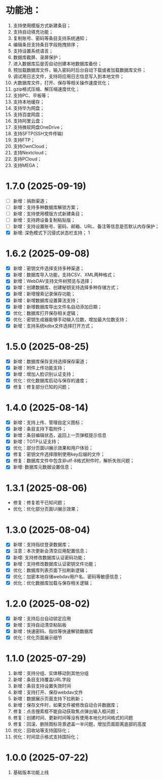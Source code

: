 # 功能池：

1. 支持使用模版方式新建条目；
2. 支持自动填充功能；
3. 复制账号、密码等条目支持系统通知；
4. 编辑条目支持条目字段拖拽排序；
5. 支持设置系统语言；
6. 数据库截屏、录屏保护；
7. 进入数据库后是否自动创建本地数据库备份；
8. 预加载数据库文件，输入密码时后台自动下载或者加载数据库文件；
9. 调试用日志文件，支持将应用日志信息写入到本地文件；
10. 大数据库文件，打开、保存等相关操作速度优化；
11. gzip格式压缩、解压缩速度优化；
12. 支持PC、平板等；
13. 支持本地缓存；
14. 支持华为网盘；
15. 支持百度网盘；
16. 支持阿里云盘；
17. 支持微软网盘OneDrive；
18. 支持SFTP(SSH文件传输)
19. 支持FTP；
20. 支持OwnCloud；
21. 支持Nextcloud；
22. 支持PCloud；
23. 支持MEGA；

# 1.7.0 (2025-09-19)

- [ ] 新增：捐款渠道；
- [ ] 新增：支持多种数据库解锁方案； 
- [ ] 新增：支持使用模版方式新建条目；
- [ ] 新增：支持跨设备复制粘贴版；
- [ ] 新增：支持设置账号、密码、邮箱、URL、备注等信息是否默认内存保护；
- [x] 新增: 深色模式下沉侵式状态栏支持；
1
# 1.6.2 (2025-09-08)

- [x] 新增：密钥文件选择支持多种渠道；
- [x] 新增：数据库导入功能，支持CSV、XML两种格式；
- [x] 新增：WebDAV支持文件树预览与选择；
- [x] 新增：创建数据库、创建秘钥支持选择多种存储方式；
- [x] 新增：新增搜索记录保存功能；
- [x] 新增：新增数据库设置算法支持；
- [x] 新增：新增数据库导出文件名自动添加日期；
- [x] 优化：数据库打开保存相关逻辑；
- [x] 优化：密钥生成器能够手动输入位数，增加最大位数支持；
- [x] 新增：支持系统kdbx文件选择打开方式；

# 1.5.0 (2025-08-25)

- [x] 新增：数据库保存支持选择保存渠道；
- [x] 新增：附件上传功能支持；
- [x] 新增：增加人脸识别认证支持；
- [x] 优化：优化数据库启动与保存的速度；
- [x] 修复：修复部分已知的问题；

# 1.4.0 (2025-08-14)

- [x] 新增：支持上传、管理自定义图标；
- [x] 新增：条目支持下载附件；
- [x] 新增：条目编辑状态，返回上一页弹框提示信息
- [x] 新增：TOTP认证支持；
- [x] 优化：部分页面UI展示效果和用户体验；
- [x] 修复：密钥文件选择限制使用key后缀的文件；
- [x] 修复：数据库文件中包含非utf-8格式附件时，解析失败问题；
- [x] 新增: 数据库元数据设置信息；

# 1.3.1 (2025-08-06)

- 修复：修复若干已知问题；
- 优化：优化部分页面UI展示效果；

# 1.3.0 (2025-08-04)

- [x] 新增：支持指纹登录数据库；
- [x] 注意：本次更新会清空应用配置信息；
- [x] 新增: 支持修改数据库认证密码功能；
- [x] 新增：支持修改数据库认证密钥文件功能；
- [x] 优化：数据库列表页面下拉刷新逻辑；
- [x] 优化：加密本地存储webdav用户名、密码等敏感信息；
- [x] 优化：优化数据库加载与保存相关逻辑；

# 1.2.0 (2025-08-02)

- [x] 新增：支持后台自动锁定应用
- [x] 新增：支持自动清空粘贴板
- [x] 新增：快速密码、指纹等快速解锁数据库
- [x] 优化：优化页面展示细节

# 1.1.0 (2025-07-29)

1. 新增：支持分组、实体移动到其他分组
2. 新增：条目支持覆盖URL字段
3. 新增：条目支持设置失效时间
4. 新增：支持打开、保存webdav文件
5. 新增：数据展示页面支持下拉刷新；
6. 新增：保存文件时，如果文件被修改自动合并数据库；
7. 修复：点击搜索框不能自动获取焦点弹出输入框问题；
8. 修复：创建时间、更新时间等没有使用本地化时间格式的问题
9. 修复：回滚、删除图标背景遮盖一半问题，增加页面距离底部的高度
10. 优化：回收站等支持国际化；
11. 优化：时间显示格式支持国际化；

# 1.0.0 (2025-07-22)

1. 基础版本功能上线